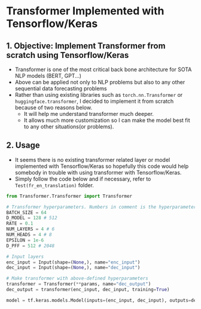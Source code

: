 # Transformer Implemented with Tensorflow/Keras
## 1. Objective: Implement Transformer from scratch using Tensorflow/Keras
 - Transformer is one of the most critical back bone architecture for SOTA NLP models (BERT, GPT...)
 - Above can be applied not only to NLP problems but also to any other sequential data forecasting problems
 - Rather than using existing libraries such as `torch.nn.Transformer` or `huggingface.transformer`, I decided to implement it from scratch because of two reasons below.
   - It will help me understand transformer much deeper.
   - It allows much more customization so I can make the model best fit to any other situations(or problems).

## 2. Usage
 - It seems there is no existing transformer related layer or model implemented with Tensorflow/Keras so hopefully this code would help somebody in trouble with using transformer with Tensorflow/Keras.  
 - Simply follow the code below and if necessary, refer to `Test(fr_en_translation)` folder.
 ```python
 from Transformer.Transformer import Transformer

# Transformer hyperparameters. Numbers in comment is the hyperparameters suggested from the papaer
BATCH_SIZE = 64
D_MODEL = 128 # 512
RATE = 0.1
NUM_LAYERS = 4 # 6
NUM_HEADS = 4 # 8
EPSILON = 1e-6
D_PFF = 512 # 2048

# Input layers
enc_input = Input(shape=(None,), name="enc_input")
dec_input = Input(shape=(None,), name="dec_input")

# Make transformer with above-defined hyperparameters
transformer = Transformer(**params, name="dec_output")
dec_output = transformer(enc_input, dec_input, training=True)

model = tf.keras.models.Model(inputs=(enc_input, dec_input), outputs=dec_output)
 ```